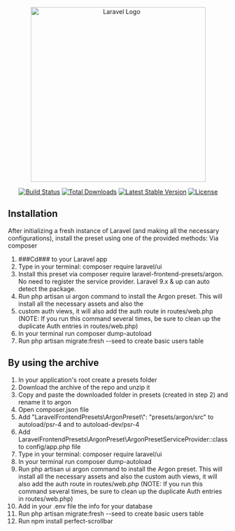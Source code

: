<p align="center"><a href="https://laravel.com" target="_blank"><img src="https://raw.githubusercontent.com/laravel/art/master/logo-lockup/5%20SVG/2%20CMYK/1%20Full%20Color/laravel-logolockup-cmyk-red.svg" width="400" alt="Laravel Logo"></a></p>

<p align="center">
<a href="https://travis-ci.org/laravel/framework"><img src="https://travis-ci.org/laravel/framework.svg" alt="Build Status"></a>
<a href="https://packagist.org/packages/laravel/framework"><img src="https://img.shields.io/packagist/dt/laravel/framework" alt="Total Downloads"></a>
<a href="https://packagist.org/packages/laravel/framework"><img src="https://img.shields.io/packagist/v/laravel/framework" alt="Latest Stable Version"></a>
<a href="https://packagist.org/packages/laravel/framework"><img src="https://img.shields.io/packagist/l/laravel/framework" alt="License"></a>
</p>


## Installation

After initializing a fresh instance of Laravel (and making all the necessary configurations), install the preset using one of the provided methods:
Via composer

1. ###Cd### to your Laravel app
2. Type in your terminal: composer require laravel/ui
3. Install this preset via composer require laravel-frontend-presets/argon. No need to register the service provider. Laravel 9.x & up can auto detect the package.
4. Run php artisan ui argon command to install the Argon preset. This will install all the necessary assets and also the 
5. custom auth views, it will also add the auth route in routes/web.php (NOTE: If you run this command several times, be sure to clean up the duplicate Auth entries in routes/web.php)
6. In your terminal run composer dump-autoload
7. Run php artisan migrate:fresh --seed to create basic users table


## By using the archive

1. In your application's root create a presets folder
2. Download the archive of the repo and unzip it
3. Copy and paste the downloaded folder in presets (created in step 2) and rename it to argon
4. Open composer.json file
5. Add "LaravelFrontendPresets\\ArgonPreset\\": "presets/argon/src" to autoload/psr-4 and to autoload-dev/psr-4
6. Add LaravelFrontendPresets\ArgonPreset\ArgonPresetServiceProvider::class to config/app.php file
7. Type in your terminal: composer require laravel/ui
8. In your terminal run composer dump-autoload
9. Run php artisan ui argon command to install the Argon preset. This will install all the necessary assets and also the custom auth views, it will also add the auth route in routes/web.php (NOTE: If you run this command several times, be sure to clean up the duplicate Auth entries in routes/web.php)
10. Add in your .env file the info for your database
11. Run php artisan migrate:fresh --seed to create basic users table
12. Run npm install perfect-scrollbar

